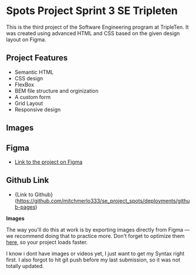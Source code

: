 # Spots Project Sprint 3 SE Tripleten

This is the third project of the Software Engineering program at TripleTen. It was created using advanced HTML and CSS based on the given design layout on Figma.

## Project Features

- Semantic HTML
- CSS design
- FlexBox
- BEM file structure and orginization
- A custom form
- Grid Layout
- Responsive design

## Images

## Figma

- [Link to the project on Figma](https://www.figma.com/file/BBNm2bC3lj8QQMHlnqRsga/Sprint-3-Project-%E2%80%94-Spots?type=design&node-id=2%3A60&mode=design&t=afgNFybdorZO6cQo-1)

## Github Link

- {Link to Github}(https://github.com/mitchmerlo333/se_project_spots/deployments/github-pages)

**Images**

The way you'll do this at work is by exporting images directly from Figma — we recommend doing that to practice more. Don't forget to optimize them [here](https://tinypng.com/), so your project loads faster.

I know i dont have images or videos yet, I just want to get my Syntax right first. I also forgot to hit git push before my last submission, so it was not totally updated.
